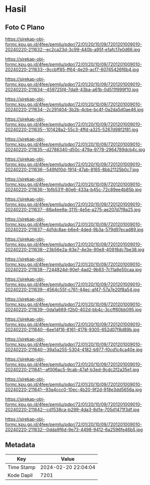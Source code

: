 # Hasil

## Foto C Plano

https://sirekap-obj-formc.kpu.go.id/4fee/pemilu/pdpr/72/01/20/10/09/7201201009010-20240220-211632--ec2ca23d-3c99-440b-a95f-e1afc17e0d66.jpg

https://sirekap-obj-formc.kpu.go.id/4fee/pemilu/pdpr/72/01/20/10/09/7201201009010-20240220-211633--9ccbff85-ff64-4e29-acf7-60745426f6b4.jpg

https://sirekap-obj-formc.kpu.go.id/4fee/pemilu/pdpr/72/01/20/10/09/7201201009010-20240220-211634--459725f4-7da9-43ba-a61b-0d511f999f10.jpg

https://sirekap-obj-formc.kpu.go.id/4fee/pemilu/pdpr/72/01/20/10/09/7201201009010-20240220-211634--2c291404-3b2b-4cbe-bc4f-0a2da5d0ae46.jpg

https://sirekap-obj-formc.kpu.go.id/4fee/pemilu/pdpr/72/01/20/10/09/7201201009010-20240220-211635--101428a2-55c3-4ffd-a325-5267d98f2f81.jpg

https://sirekap-obj-formc.kpu.go.id/4fee/pemilu/pdpr/72/01/20/10/09/7201201009010-20240220-211635--d2786340-d50c-479a-9778-2964789dcb4c.jpg

https://sirekap-obj-formc.kpu.go.id/4fee/pemilu/pdpr/72/01/20/10/09/7201201009010-20240220-211636--549fd10d-1914-47ab-8165-8bb21125b0c7.jpg

https://sirekap-obj-formc.kpu.go.id/4fee/pemilu/pdpr/72/01/20/10/09/7201201009010-20240220-211636--1bfb531f-80e6-433a-b45c-72c89ee4b85b.jpg

https://sirekap-obj-formc.kpu.go.id/4fee/pemilu/pdpr/72/01/20/10/09/7201201009010-20240220-211637--88a4ee9a-3115-4e5e-a275-ae207d7f8a25.jpg

https://sirekap-obj-formc.kpu.go.id/4fee/pemilu/pdpr/72/01/20/10/09/7201201009010-20240220-211637--4d1dc8ae-b6e4-4ded-9b3a-579d97ecad89.jpg

https://sirekap-obj-formc.kpu.go.id/4fee/pemilu/pdpr/72/01/20/10/09/7201201009010-20240220-211638--23b56e2a-83e7-4e3e-90e8-40918dc7be38.jpg

https://sirekap-obj-formc.kpu.go.id/4fee/pemilu/pdpr/72/01/20/10/09/7201201009010-20240220-211638--7244824d-90ef-4ad2-9b63-7c11a8e50caa.jpg

https://sirekap-obj-formc.kpu.go.id/4fee/pemilu/pdpr/72/01/20/10/09/7201201009010-20240220-211639--4564c55f-c761-44ec-af47-57a7e20f8a54.jpg

https://sirekap-obj-formc.kpu.go.id/4fee/pemilu/pdpr/72/01/20/10/09/7201201009010-20240220-211639--0da1a669-f2b0-402d-bb4c-3ccff60bb095.jpg

https://sirekap-obj-formc.kpu.go.id/4fee/pemilu/pdpr/72/01/20/10/09/7201201009010-20240220-211640--6ee14f16-8161-4178-9305-652d07f8d89b.jpg

https://sirekap-obj-formc.kpu.go.id/4fee/pemilu/pdpr/72/01/20/10/09/7201201009010-20240220-211640--39a5a255-5304-4182-b977-f0cd1c4ca40e.jpg

https://sirekap-obj-formc.kpu.go.id/4fee/pemilu/pdpr/72/01/20/10/09/7201201009010-20240220-211641--af006ac5-9cab-47af-b3ed-9cdc2f2a35e1.jpg

https://sirekap-obj-formc.kpu.go.id/4fee/pemilu/pdpr/72/01/20/10/09/7201201009010-20240220-211641--93a4ccc0-10ec-4b20-9f2d-918e3dd5656a.jpg

https://sirekap-obj-formc.kpu.go.id/4fee/pemilu/pdpr/72/01/20/10/09/7201201009010-20240220-211642--cd1538ca-b299-4da3-8d1e-705d1471f3df.jpg

https://sirekap-obj-formc.kpu.go.id/4fee/pemilu/pdpr/72/01/20/10/09/7201201009010-20240220-211632--0dda9f6d-9e73-4498-9412-6a2596fe46b5.jpg


## Metadata

| Key        | Value               |
| ---------- | ------------------- |
| Time Stamp | 2024-02-20 22:04:04 |
| Kode Dapil | 7201                |



